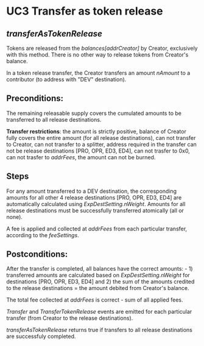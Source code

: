 # UC3 Transfer as token release
## <i>transferAsTokenRelease</i>

Tokens are released from the <i>balances[addrCreator]</i> by Creator, exclusively with this method. There is no other way to release tokens from Creator's balance.

In a token release transfer, the Creator transfers an amount <i>nAmount</i> to a contributor (to address with "DEV" destination).

## Preconditions:
The remaining releasable supply covers the cumulated amounts to be transferred to all release destinations.

<b>Transfer restrictions</b>: the amount is strictly positive, balance of Creator fully covers the entire amount (for all release destinations), can not transfer to Creator, can not transfer to a splitter, address required in the transfer can not be release destinations [PRO, OPR, ED3, ED4], can not trasfer to 0x0, can not trasfer to <i>addrFees</i>, the amount can not be burned.

## Steps
For any amount transferred to a DEV destination, the corresponding amounts for all other 4 release destinations [PRO, OPR, ED3, ED4] are automatically calculated using <i>ExpDestSetting.nWeight</i>. Amounts for all release destinations must be successfully transferred atomically (all or none).

A fee is applied and collected at <i>addrFees</i> from each particular transfer, according to the <i>feeSettings</i>.

## Postconditions:
After the transfer is completed, all balances have the correct amounts: - 1) transferred amounts are calculated based on <i>ExpDestSetting.nWeight</i> for destinations [PRO, OPR, ED3, ED4] and 2) the sum of the amounts credited to the release destinations = the amount debited from Creator's balance.

The total fee collected at <i>addrFees</i> is correct - sum of all applied fees.

<i>Transfer</i> and <i>TransferTokenRelease</i> events are emitted for each particular transfer (from Creator to the release destinations).

<i>transferAsTokenRelease</i> returns true if transfers to all release destinations are successfuly completed.





